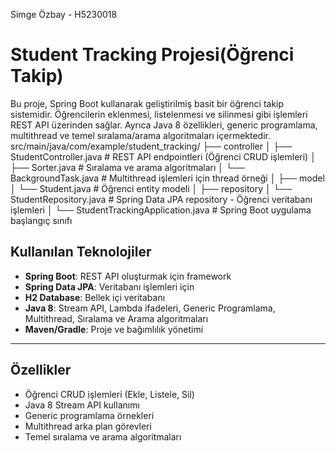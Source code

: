 Simge Özbay - H5230018
# Student Tracking Projesi(Öğrenci Takip)

Bu proje, Spring Boot kullanarak geliştirilmiş basit bir öğrenci takip sistemidir. Öğrencilerin eklenmesi, listelenmesi ve silinmesi gibi işlemleri REST API üzerinden sağlar. Ayrıca Java 8 özellikleri, generic programlama, multithread ve temel sıralama/arama algoritmaları içermektedir.
src/main/java/com/example/student_tracking/
├── controller
│ ├── StudentController.java # REST API endpointleri (Öğrenci CRUD işlemleri)
│ ├── Sorter.java # Sıralama ve arama algoritmaları
│ └── BackgroundTask.java # Multithread işlemleri için thread örneği
│
├── model
│ └── Student.java # Öğrenci entity modeli
│
├── repository
│ └── StudentRepository.java # Spring Data JPA repository - Öğrenci veritabanı işlemleri
│
└── StudentTrackingApplication.java # Spring Boot uygulama başlangıç sınıfı
## Kullanılan Teknolojiler

- **Spring Boot**: REST API oluşturmak için framework
- **Spring Data JPA**: Veritabanı işlemleri için
- **H2 Database**: Bellek içi veritabanı
- **Java 8**: Stream API, Lambda ifadeleri, Generic Programlama, Multithread, Sıralama ve Arama algoritmaları
- **Maven/Gradle**: Proje ve bağımlılık yönetimi

---

## Özellikler

- Öğrenci CRUD işlemleri (Ekle, Listele, Sil)
- Java 8 Stream API kullanımı
- Generic programlama örnekleri
- Multithread arka plan görevleri
- Temel sıralama ve arama algoritmaları
